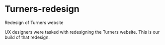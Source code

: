 # Turners-redesign
Redesign of Turners website

UX designers were tasked with redesigning the Turners website. This is our build of that redesign.
